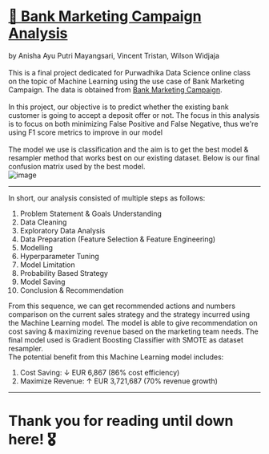 # <b><u> 🏧 Bank Marketing Campaign Analysis </b></u>
by Anisha Ayu Putri Mayangsari, Vincent Tristan, Wilson Widjaja<br><br>
This is a final project dedicated for Purwadhika Data Science online class on the topic of Machine Learning using the use case of Bank Marketing Campaign. The data is obtained from  [Bank Marketing Campaign](https://www.kaggle.com/datasets/volodymyrgavrysh/bank-marketing-campaigns-dataset).
<br><br>
In this project, our objective is to predict whether the existing bank customer is going to accept a deposit offer or not. The focus in this analysis is to focus on both minimizing False Positive and False Negative, thus we're using F1 score metrics to improve in our model<br>
<br>
The model we use is classification and the aim is to get the best model & resampler method that works best on our existing dataset. Below is our final confusion matrix used by the best model.<br>
![image](https://github.com/PurwadhikaDev/BetaGroup_JC_DS_OL_12_C_FinalProject/assets/151177941/0fa52a89-9132-41aa-8cc9-a06b61d75477)

---

In short, our analysis consisted of multiple steps as follows:
1. Problem Statement & Goals Understanding
2. Data Cleaning
3. Exploratory Data Analysis
4. Data Preparation (Feature Selection & Feature Engineering)
5. Modelling
6. Hyperparameter Tuning
7. Model Limitation
8. Probability Based Strategy
9. Model Saving
10. Conclusion & Recommendation

From this sequence, we can get recommended actions and numbers comparison on the current sales strategy and the strategy incurred using the Machine Learning model. The model is able to give recommendation on cost saving & maximizing revenue based on the marketing team needs. The final model used is Gradient Boosting Classifier with SMOTE as dataset resampler.<br>
The potential benefit from this Machine Learning model includes:<br>
1. Cost Saving: ↓ EUR 6,867 (86% cost efficiency)
2. Maximize Revenue: ↑ EUR 3,721,687 (70% revenue growth)
---
# Thank you for reading until down here! 🎖
